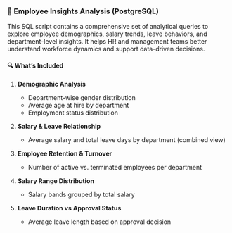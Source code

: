 ### 👥 Employee Insights Analysis (PostgreSQL)

This SQL script contains a comprehensive set of analytical queries to explore employee demographics, salary trends, leave behaviors, and department-level insights. It helps HR and management teams better understand workforce dynamics and support data-driven decisions.

#### 🔍 What’s Included

1. **Demographic Analysis**
   - Department-wise gender distribution
   - Average age at hire by department
   - Employment status distribution

2. **Salary & Leave Relationship**
   - Average salary and total leave days by department (combined view)

3. **Employee Retention & Turnover**
   - Number of active vs. terminated employees per department

4. **Salary Range Distribution**
   - Salary bands grouped by total salary

5. **Leave Duration vs Approval Status**
   - Average leave length based on approval decision

